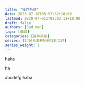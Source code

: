 ```yaml
---
title: "操作系统"
date: 2023-07-10T05:57:57+10:00
lastmod: 2020-07-011T02:03:11+10:00
draft: false
authors: [Sad_man]
tags: [面试]
categories: [操作系统]
series: [24届从零开始到找到工作]
series_weight: 1
---
```


haha

ha

abcdefg haha

